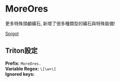 # MoreOres

更多特殊頭顱礦石, 新增了很多種類型的礦石與特殊裝備! <br>

[Spigot](https://www.spigotmc.org/resources/%E2%9B%8F%EF%B8%8Fmore-ores%E2%9B%8F%EF%B8%8F.77221/)

## Triton設定

**Prefix:** `MoreOres.`  
**Variable Regex:** `\[\w+\]`  
**Ignored keys:**

```

```
